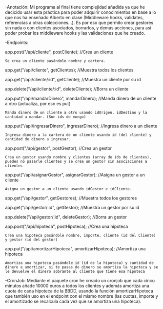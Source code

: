 -Anotación: Mi programa al final tiene complejidad añadida ya que he decicido usar esta práctica para poder adquirir conocimientos en base a lo que nos ha enseñado Alberto en clase (Middleware hooks, validates, referencias a otras colecciones...). Es por eso que permito crear gestores sin nada o con clientes asociados, borrarlos, y demás acciones, para así poder probar los middleware hooks y las validaciones que he creado.

-Endpoints:

app.post("/api/cliente", postCliente); //Crea un cliente

    Se crea un cliente pasándole nombre y cartera.



app.get("/api/cliente", getClientes); //Muestra todos los clientes



app.get("/api/cliente/:id", getCliente); //Muestra un cliente por su id



app.delete("/api/cliente/:id", deleteCliente); //Borra un cliente



app.put("/api/mandarDinero", mandarDinero); //Manda dinero de un cliente a otro (actualiza, por eso es put)

    Manda dinero de un cliente a otro usando idOrigen, idDestino y la cantidad a mandar. (Son ids de mongo)



app.put("/api/ingresarDinero", ingresarDinero); //Ingresa dinero a un cliente

    Ingresa dinero a la cartera de un cliente usando id (del cliente) y cantidad de dinero a ingresar.



app.post("/api/gestor", postGestor); //Crea un gestor

    Crea un gestor usando nombre y clientes (array de ids de clientes), puedes no pasarle clientes y se crea un gestor sin asociaciones a clientes



app.put("/api/asignarGestor", asignarGestor); //Asigna un gestor a un cliente

    Asigna un gestor a un cliente usando idGestor e idCliente.



app.get("/api/gestor", getGestores); //Muestra todos los gestores



app.get("/api/gestor/:id", getGestor); //Muestra un gestor por su id



app.delete("/api/gestor/:id", deleteGestor); //Borra un gestor



app.post("/api/hipoteca", postHipoteca); //Crea una hipoteca

    Crea una hipoteca pasándole nombre, importe, cliente (id del Cliente) y gestor (id del gestor)



app.put("/api/amortizarHipoteca", amortizarHipoteca); //Amortiza una hipoteca

    Amortiza una hipoteca pasándole id (id de la hipoteca) y cantidad de dinero a amortizar, si te pasas de dinero se amortiza la hipoteca y se le devuelve el dinero sobrante al cliente que tiene esa hipoteca



-CronJob: Mediante el paquete cron he creado un cronjob que cada cinco minutos añade 10000 euros a todos los clientes y además amortiza una cuota de cada hipoteca de la BBDD, usando la función amortizarHipoteca que también uso en el endpoint con el mismo nombre (las cuotas, importe y el amortizado se recalcula cada vez que se amortiza una hipoteca).
